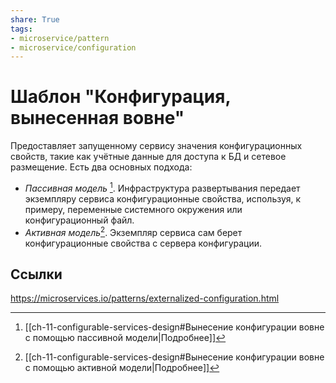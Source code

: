 ```yaml
---
share: True
tags: 
- microservice/pattern
- microservice/configuration
---
```

# Шаблон "Конфигурация, вынесенная вовне"
Предоставляет запущенному сервису значения конфигурационных свойств, такие как учётные данные для доступа к БД и сетевое размещение.
Есть два основных подхода:
- *Пассивная модель* [^1]. Инфраструктура развертывания передает экземпляру сервиса конфигурационные свойства, используя, к примеру, переменные системного окружения или конфигурационный файл.
- *Активная модель*[^2]. Экземпляр сервиса сам берет конфигурационные свойства с сервера конфигурации.

[^1]: [[ch-11-configurable-services-design#Вынесение конфигурации вовне с помощью пассивной модели|Подробнее]]
[^2]: [[ch-11-configurable-services-design#Вынесение конфигурации вовне с помощью активной модели|Подробнее]]
## Ссылки
https://microservices.io/patterns/externalized-configuration.html